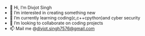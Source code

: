 - 👋 Hi, I’m Divjot Singh
- 👀 I’m interested in creating something new
- 🌱 I’m currently learning coding(c,c++cpython)and cyber security
- 💞️ I’m looking to collaborate on coding projects
- 📫 Mail me @divjot.singh7576@gmail.com

<!---
meatybrains/meatybrains is a ✨ special ✨ repository because its `README.md` (this file) appears on your GitHub profile.
You can click the Preview link to take a look at your changes.
--->
